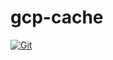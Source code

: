 # gcp-cache

[![Git](https://app.soluble.cloud/api/v1/public/badges/73359261-551e-4a6d-9866-8ea7604a4832.svg?orgId=387173487776)](https://app.soluble.cloud/repos/details/github.com/lhasadreams/gcp-cache?orgId=387173487776)  
